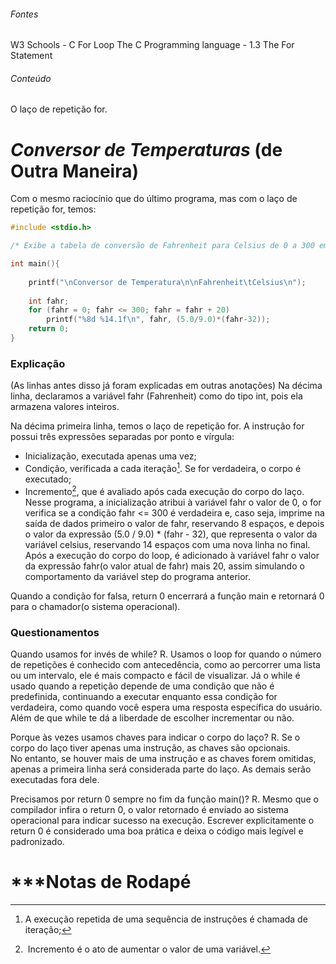 ###### Fontes
W3 Schools - C For Loop
The C Programming language -  1.3 The For Statement
###### Conteúdo
O laço de repetição for.

# ***Conversor de Temperaturas*** (de Outra Maneira)

Com o mesmo raciocínio que do último programa, mas com o laço de repetição for, temos: 

```c
#include <stdio.h>

/* Exibe a tabela de conversão de Fahrenheit para Celsius de 0 a 300 em intervalos de 20 */

int main(){
	
	printf("\nConversor de Temperatura\n\nFahrenheit\tCelsius\n");
	
	int fahr;
	for (fahr = 0; fahr <= 300; fahr = fahr + 20)
		printf("%8d %14.1f\n", fahr, (5.0/9.0)*(fahr-32));
	return 0;
}
```

### Explicação

(As linhas antes disso já foram explicadas em outras anotações)
Na décima linha, declaramos a variável fahr (Fahrenheit) como do tipo int, pois ela armazena valores inteiros.

Na décima primeira linha, temos o laço de repetição for. A instrução for possui três expressões separadas por ponto e vírgula:  
- Inicialização, executada apenas uma vez;  
- Condição, verificada a cada iteração[^1]. Se for verdadeira, o corpo é executado;  
- Incremento[^2], que é avaliado após cada execução do corpo do laço.
Nesse programa, a inicialização atribui à variável fahr o valor de 0, o for verifica se a condição fahr <= 300 é verdadeira e, caso seja, imprime na saída de dados primeiro o valor de fahr, reservando 8 espaços, e depois o valor da expressão (5.0 / 9.0) * (fahr - 32), que representa o valor da variável celsius, reservando 14 espaços com uma nova linha no final. Após a execução do corpo do loop, é adicionado à variável fahr o valor da expressão fahr(o valor atual de fahr) mais 20, assim simulando o comportamento da variável step do programa anterior.

Quando a condição for falsa, return 0 encerrará a função main e retornará 0 para o chamador(o sistema operacional).

### Questionamentos

Quando usamos for invés de while?
R. Usamos o loop for quando o número de repetições é conhecido com antecedência, como ao percorrer uma lista ou um intervalo, ele é mais compacto e fácil de visualizar. Já o while é usado quando a repetição depende de uma condição que não é predefinida, continuando a executar enquanto essa condição for verdadeira, como quando você espera uma resposta específica do usuário. Além de que while te dá a liberdade de escolher incrementar ou não.

Porque às vezes usamos chaves para indicar o corpo do laço?
R. Se o corpo do laço tiver apenas uma instrução, as chaves são opcionais.  
No entanto, se houver mais de uma instrução e as chaves forem omitidas, apenas a primeira linha será considerada parte do laço. As demais serão executadas fora dele.

Precisamos por return 0 sempre no fim da função main()?
R. Mesmo que o compilador infira o return 0, o valor retornado é enviado ao sistema operacional para indicar sucesso na execução.  Escrever explicitamente o return 0 é considerado uma boa prática e deixa o código mais legível e padronizado.

# ***Notas de Rodapé

[^1]: A execução repetida de uma sequência de instruções é chamada de iteração;
[^2]:  Incremento é o ato de aumentar o valor de uma variável.
